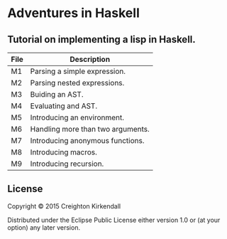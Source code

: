 # Adventures in Haskell

## Tutorial on implementing a lisp in Haskell.

File | Description
-----|----------------------------
M1   | Parsing a simple expression.
M2   | Parsing nested expressions.
M3   | Buiding an AST.
M4   | Evaluating and AST.
M5   | Introducing an environment.
M6   | Handling more than two arguments.
M7   | Introducing anonymous functions.
M8   | Introducing macros.
M9   | Introducing recursion.

## License

Copyright © 2015 Creighton Kirkendall

Distributed under the Eclipse Public License either version 1.0 or (at
your option) any later version.
